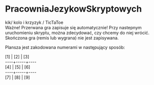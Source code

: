 # PracowniaJezykowSkryptowych  
kik/ kolo i krzyzyk / TicTaToe  
Ważne! Przerwana gra zapisuje się automatycznie! Przy nastepnym uruchomieniu skryptu, można zdecydować, czy chcemy do niej wrócić.   
Skończona gra (remis lub wygrana) nie jest zapisywana.  

Plansza jest zakodowana numerami w następujący sposób:  

[1] | [2] | [3]  
----+-----+----  
[4] | [5] | [6]  
----+-----+----  
[7] | [8] | [9]  
